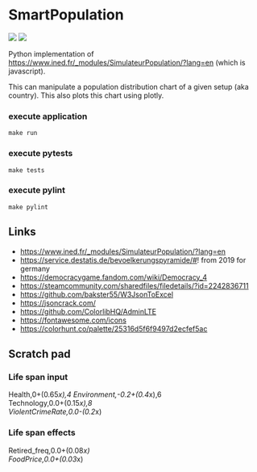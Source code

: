 # SmartPopulation

![](https://github.com/mrommel/SmartPopulation/workflows/Pylint/badge.svg)
![](https://github.com/mrommel/SmartPopulation/workflows/Pytest/badge.svg)

Python implementation of https://www.ined.fr/_modules/SimulateurPopulation/?lang=en (which is javascript).

This can manipulate a population distribution chart of a given setup (aka country).
This also plots this chart using plotly.

### execute application

```
make run
```

### execute pytests

```
make tests
```

### execute pylint

```
make pylint
```

## Links
* https://www.ined.fr/_modules/SimulateurPopulation/?lang=en
* https://service.destatis.de/bevoelkerungspyramide/#! from 2019 for germany
* https://democracygame.fandom.com/wiki/Democracy_4
* https://steamcommunity.com/sharedfiles/filedetails/?id=2242836711
* https://github.com/bakster55/W3JsonToExcel
* https://jsoncrack.com/
* https://github.com/ColorlibHQ/AdminLTE
* https://fontawesome.com/icons
* https://colorhunt.co/palette/25316d5f6f9497d2ecfef5ac

## Scratch pad


### Life span input

Health,0+(0.65*x),4	
Environment,-0.2+(0.4*x),6	
Technology,0.0+(0.15*x),8	
ViolentCrimeRate,0.0-(0.2*x)

### Life span effects

Retired_freq,0.0+(0.08*x)	
FoodPrice,0.0+(0.03*x)